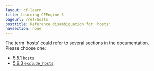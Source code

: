 ```yaml
---
layout: cf-learn
title: Learning CFEngine 3
pageurl: /ref/hosts
posttitle: Reference disambiguation for 'hosts'
navsection: none
---
```


The term 'hosts' could refer to several sections in the documentation. Please choose one:

- [5\.5\.1 <code>hosts</code>](https://cfengine.com/manuals/cf3-reference.html#hosts-in-runagent)
- [5\.9\.3 <code>exclude\_hosts</code>](https://cfengine.com/manuals/cf3-reference.html#exclude_hosts-in-hub)
